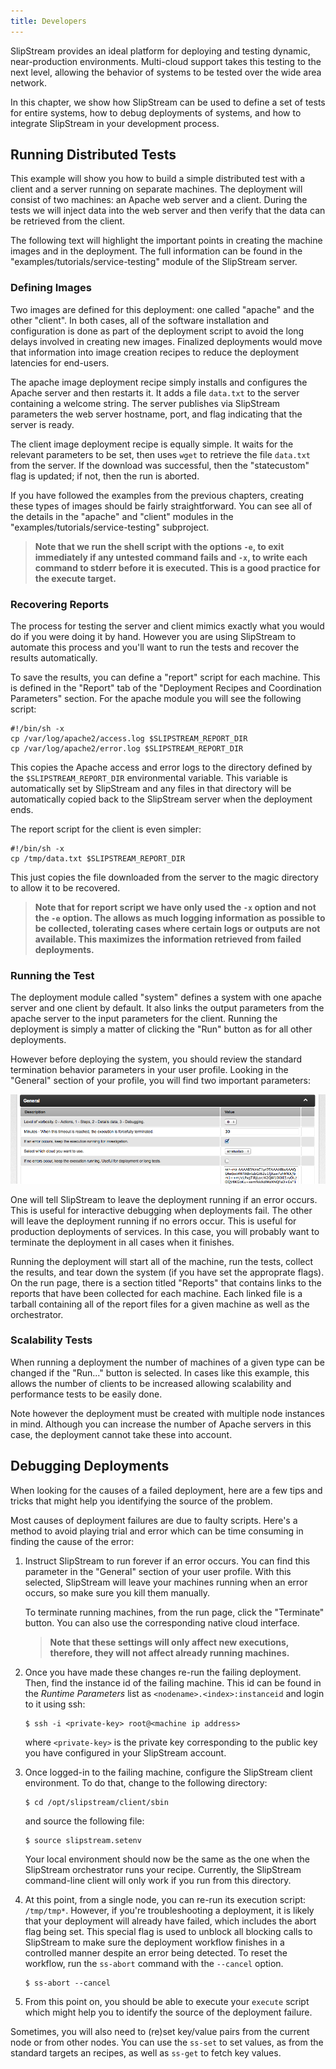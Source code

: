 ```yaml
---
title: Developers
---
```


SlipStream provides an ideal platform for deploying and testing
dynamic, near-production environments.  Multi-cloud support takes this
testing to the next level, allowing the behavior of systems to be
tested over the wide area network.

In this chapter, we show how SlipStream can be used to define a set
of tests for entire systems, how to debug deployments of systems, and
how to integrate SlipStream in your development process.

## Running Distributed Tests

This example will show you how to build a simple distributed test with
a client and a server running on separate machines.  The deployment
will consist of two machines: an Apache web server and a client.
During the tests we will inject data into the web server and then
verify that the data can be retrieved from the client.

The following text will highlight the important points in creating the
machine images and in the deployment.  The full information can be
found in the "examples/tutorials/service-testing" module of the
SlipStream server.

### Defining Images

Two images are defined for this deployment: one called "apache" and the
other "client".  In both cases, all of the software installation and
configuration is done as part of the deployment script to avoid the
long delays involved in creating new images.  Finalized deployments
would move that information into image creation recipes to reduce the
deployment latencies for end-users. 

The apache image deployment recipe simply installs and configures the
Apache server and then restarts it.  It adds a file `data.txt` to the
server containing a welcome string.  The server publishes via
SlipStream parameters the web server hostname, port, and flag
indicating that the server is ready.

The client image deployment recipe is equally simple.  It waits for
the relevant parameters to be set, then uses `wget` to retrieve the
file `data.txt` from the server.  If the download was successful, then
the "statecustom" flag is updated; if not, then the run is aborted.

If you have followed the examples from the previous chapters, creating
these types of images should be fairly straightforward.  You can see
all of the details in the "apache" and "client" modules in the
"examples/tutorials/service-testing" subproject.

> **Note that we run the shell script with the options `-e`, to exit
> immediately if any untested command fails and `-x`, to write each
> command to stderr before it is executed. This is a good practice for
> the execute target.**

### Recovering Reports

The process for testing the server and client mimics exactly what you
would do if you were doing it by hand.  However you are using
SlipStream to automate this process and you'll want to run the tests
and recover the results automatically.

To save the results, you can define a "report" script for each
machine.  This is defined in the "Report" tab of the "Deployment
Recipes and Coordination Parameters" section.  For the apache module
you will see the following script:

    #!/bin/sh -x
    cp /var/log/apache2/access.log $SLIPSTREAM_REPORT_DIR
    cp /var/log/apache2/error.log $SLIPSTREAM_REPORT_DIR

This copies the Apache access and error logs to the directory defined
by the `$SLIPSTREAM_REPORT_DIR` environmental variable.  This variable
is automatically set by SlipStream and any files in that directory
will be automatically copied back to the SlipStream server when the
deployment ends.

The report script for the client is even simpler:

    #!/bin/sh -x
    cp /tmp/data.txt $SLIPSTREAM_REPORT_DIR

This just copies the file downloaded from the server to the magic
directory to allow it to be recovered.

> **Note that for report script we have only used the `-x` option and
> not the `-e` option.  The allows as much logging information as
> possible to be collected, tolerating cases where certain logs or
> outputs are not available.  This maximizes the information retrieved
> from failed deployments.**

### Running the Test

The deployment module called "system" defines a system with one apache
server and one client by default.  It also links the output parameters
from the apache server to the input parameters for the client.
Running the deployment is simply a matter of clicking the "Run" button
as for all other deployments.

However before deploying the system, you should review the standard
termination behavior parameters in your user profile.  Looking in the
"General" section of your profile, you will find two important
parameters: 

![Termination Behavior Parameters](images/screenshot-termination-params.png)

One will tell SlipStream to leave the deployment running if an error
occurs.  This is useful for interactive debugging when deployments
fail.  The other will leave the deployment running if no errors
occur.  This is useful for production deployments of services.  In
this case, you will probably want to terminate the deployment in all
cases when it finishes.

Running the deployment will start all of the machine, run the tests,
collect the results, and tear down the system (if you have set the
approprate flags).  On the run page, there is a section titled
"Reports" that contains links to the reports that have been collected
for each machine.  Each linked file is a tarball containing all of the
report files for a given machine as well as the orchestrator.

### Scalability Tests

When running a deployment the number of machines of a given type can
be changed if the "Run..." button is selected.  In cases like this
example, this allows the number of clients to be increased allowing
scalability and performance tests to be easily done.

Note however the deployment must be created with multiple node
instances in mind.  Although you can increase the number of Apache
servers in this case, the deployment cannot take these into account.

## Debugging Deployments

When looking for the causes of a failed deployment, here are a few tips
and tricks that might help you identifying the source of the problem.

Most causes of deployment failures are due to faulty scripts. Here's a
method to avoid playing trial and error which can be time consuming in
finding the cause of the error:

1.  Instruct SlipStream to run forever if an error occurs. You can
    find this parameter in the "General" section of your user profile.
    With this selected, SlipStream will leave your machines running
    when an error occurs, so make sure you kill them manually.

    To terminate running machines, from the run page, click the
    "Terminate" button. You can also use the corresponding native
    cloud interface.

    > **Note that these settings will only affect new executions,
    > therefore, they will not affect already running machines.**

2.  Once you have made these changes re-run the failing deployment.
    Then, find the instance id of the failing machine. This id can be
    found in the *Runtime Parameters* list as
    `<nodename>.<index>:instanceid` and login to it using ssh:

        $ ssh -i <private-key> root@<machine ip address>

    where `<private-key>` is the private key corresponding to the public
    key you have configured in your SlipStream account.

3.  Once logged-in to the failing machine, configure the SlipStream
    client environment. To do that, change to the following directory:

        $ cd /opt/slipstream/client/sbin

    and source the following file:

        $ source slipstream.setenv

    Your local environment should now be the same as the one when the
    SlipStream orchestrator runs your recipe. Currently, the SlipStream
    command-line client will only work if you run from this directory.

4.  At this point, from a single node, you can re-run its execution
    script: `/tmp/tmp*`. However, if you're troubleshooting a
    deployment, it is likely that your deployment will already have
    failed, which includes the abort flag being set. This special flag
    is used to unblock all blocking calls to SlipStream to make sure the
    deployment workflow finishes in a controlled manner despite an error
    being detected. To reset the workflow, run the `ss-abort` command
    with the `--cancel` option.

        $ ss-abort --cancel

5.  From this point on, you should be able to execute your `execute`
    script which might help you to identify the source of the deployment
    failure.

Sometimes, you will also need to (re)set key/value pairs from the
current node or from other nodes. You can use the `ss-set` to set
values, as from the standard targets an recipes, as well as `ss-get`
to fetch key values.

<!--

## Continuous Integration with SlipStream

The ability to automate complete system deployment and testing makes
SlipStream ideal for integrating with agile development processes.
Deployments can be launched either via a maven plugin or directly with
the REST API. 

### Maven Plugin

**TO BE COMPLETED...**

### REST API

**TO BE COMPLETED...**

-->